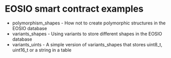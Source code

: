 # EOSIO smart contract examples

- polymorphism_shapes - How not to create polymorphic structures in the EOSIO database
- variants_shapes - Using variants to store different shapes in the EOSIO database
- variants_uints - A simple version of variants_shapes that stores uint8_t, uint16_t or a string in a table